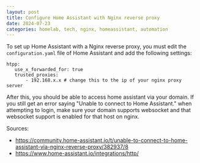 ```yaml
---
layout: post
title: Configure Home Assistant with Nginx reverse proxy
date: 2024-07-23
categories: homelab, tech, nginx, homeassistant, automation
---
```


To set up Home Assistant with a Nginx reverse proxy, you must edit the `configuration.yaml` file of Home Assistant and add the following settings:

 ```
htpp:
	use_x_forwarded_for: true
	trusted_proxies:
		- 192.168.x.x # change this to the ip of your nginx proxy server
 ```

After this, you should be able to access home assistant via your domain. If you still get an error saying "Unable to connect to Home Assistant." when attempting to login, make sure your domain supports websocket and that websocket support is enabled for that host on nginx.

Sources:
- https://community.home-assistant.io/t/unable-to-connect-to-home-assistant-via-nginx-reverse-proxy/382937/8
- https://www.home-assistant.io/integrations/http/
